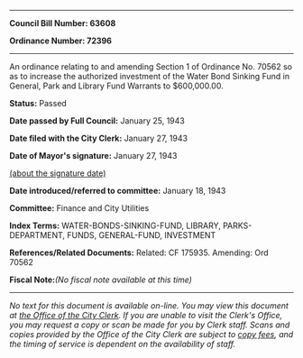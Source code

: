 

********

**Council Bill Number: 63608**
   
**Ordinance Number: 72396**
********

 An ordinance relating to and amending Section 1 of Ordinance No. 70562 so as to increase the authorized investment of the Water Bond Sinking Fund in General, Park and Library Fund Warrants to $600,000.00.

**Status:** Passed
   
**Date passed by Full Council:** January 25, 1943
   
**Date filed with the City Clerk:** January 27, 1943
   
**Date of Mayor's signature:** January 27, 1943
   
[(about the signature date)](/~public/approvaldate.htm)
   
   
   
**Date introduced/referred to committee:** January 18, 1943
   
**Committee:** Finance and City Utilities
   
   
**Index Terms:** WATER-BONDS-SINKING-FUND, LIBRARY, PARKS-DEPARTMENT, FUNDS, GENERAL-FUND, INVESTMENT

**References/Related Documents:** Related: CF 175935. Amending: Ord 70562

**Fiscal Note:**_(No fiscal note available at this time)_
********

_No text for this document is available on-line. You may view this document at [the Office of the City Clerk](http://www.seattle.gov/leg/clerk/contactUs.htm). If you are unable to visit the Clerk's Office, you may request a copy or scan be made for you by Clerk staff. Scans and copies provided by the Office of the City Clerk are subject to [copy fees](http://clerk.seattle.gov/~public/clerkfees.htm), and the timing of service is dependent on the availability of staff._

